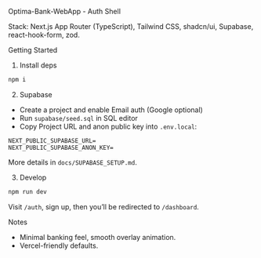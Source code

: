 Optima-Bank-WebApp - Auth Shell

Stack: Next.js App Router (TypeScript), Tailwind CSS, shadcn/ui, Supabase, react-hook-form, zod.

Getting Started

1) Install deps
```bash
npm i
```

2) Supabase
- Create a project and enable Email auth (Google optional)
- Run `supabase/seed.sql` in SQL editor
- Copy Project URL and anon public key into `.env.local`:
```
NEXT_PUBLIC_SUPABASE_URL=
NEXT_PUBLIC_SUPABASE_ANON_KEY=
```
More details in `docs/SUPABASE_SETUP.md`.

3) Develop
```bash
npm run dev
```
Visit `/auth`, sign up, then you’ll be redirected to `/dashboard`.

Notes
- Minimal banking feel, smooth overlay animation.
- Vercel-friendly defaults.
